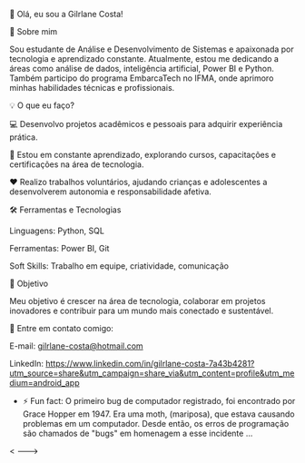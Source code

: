 
👋 Olá, eu sou a Gilrlane Costa!

🚀 Sobre mim

Sou estudante de Análise e Desenvolvimento de Sistemas e apaixonada por tecnologia e aprendizado constante. Atualmente, estou me dedicando a áreas como análise de dados, inteligência artificial, Power BI e Python. Também participo do programa EmbarcaTech no IFMA, onde aprimoro minhas habilidades técnicas e profissionais.

💡 O que eu faço?

💻 Desenvolvo projetos acadêmicos e pessoais para adquirir experiência prática.

🌱 Estou em constante aprendizado, explorando cursos, capacitações e certificações na área de tecnologia.

❤️ Realizo trabalhos voluntários, ajudando crianças e adolescentes a desenvolverem autonomia e responsabilidade afetiva.


🛠️ Ferramentas e Tecnologias

Linguagens: Python, SQL

Ferramentas: Power BI, Git

Soft Skills: Trabalho em equipe, criatividade, comunicação


🌟 Objetivo

Meu objetivo é crescer na área de tecnologia, colaborar em projetos inovadores e contribuir para um mundo mais conectado e sustentável.

💌 Entre em contato comigo:

E-mail: gilrlane-costa@hotmail.com

LinkedIn: https://www.linkedin.com/in/gilrlane-costa-7a43b4281?utm_source=share&utm_campaign=share_via&utm_content=profile&utm_medium=android_app

- ⚡ Fun fact:  O primeiro bug de computador registrado, foi encontrado por Grace Hopper em 1947. Era uma moth, (mariposa), que estava causando problemas em um computador. Desde então, os erros de programação são chamados de "bugs" em homenagem a esse incidente ...

<
--->
